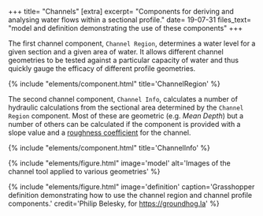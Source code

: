 +++
title=      "Channels"
[extra]
excerpt=    "Components for deriving and analysing water flows within a sectional profile."
date=       19-07-31
files_text= "model and definition demonstrating the use of these components"
+++

The first channel component, `Channel Region`, determines a water level for a given section and a given area of water. It allows different channel geometries to be tested against a particular capacity of water and thus quickly gauge the efficacy of different profile geometries.

<!-- - Introduction to general hydraulic principles
- Describe process for deriving level from flow quantity; noting not that water does not strictly follow this process (i.e. settling effects) -->

{% include "elements/component.html" title='ChannelRegion' %}

<!-- - Description of the calculated attributes and their meaning/purpose
- More detailed discussion of manning formula and link to predefined values for channel materials (noting the uncertainty involved in using them) -->

The second channel component, `Channel Info`, calculates a number of hydraulic calculations from the sectional area determined by the `Channel Region` component. Most of these are geometric (e.g. *Mean Depth*) but a number of others can be calculated if the component is provided with a slope value and a [roughness coefficient](https://www.engineeringtoolbox.com/mannings-roughness-d_799.html) for the channel.

{% include "elements/component.html" title='ChannelInfo' %}

<!-- - Discussion of applications to design

## Workflows
-->

{% include "elements/figure.html" image='model' alt='Images of the channel tool applied to various geometries' %}

{% include "elements/figure.html" image='definition' caption='Grasshopper definition demonstrating how to use the channel region and channel profile components.' credit='Philip Belesky, for https://groundhog.la' %}
